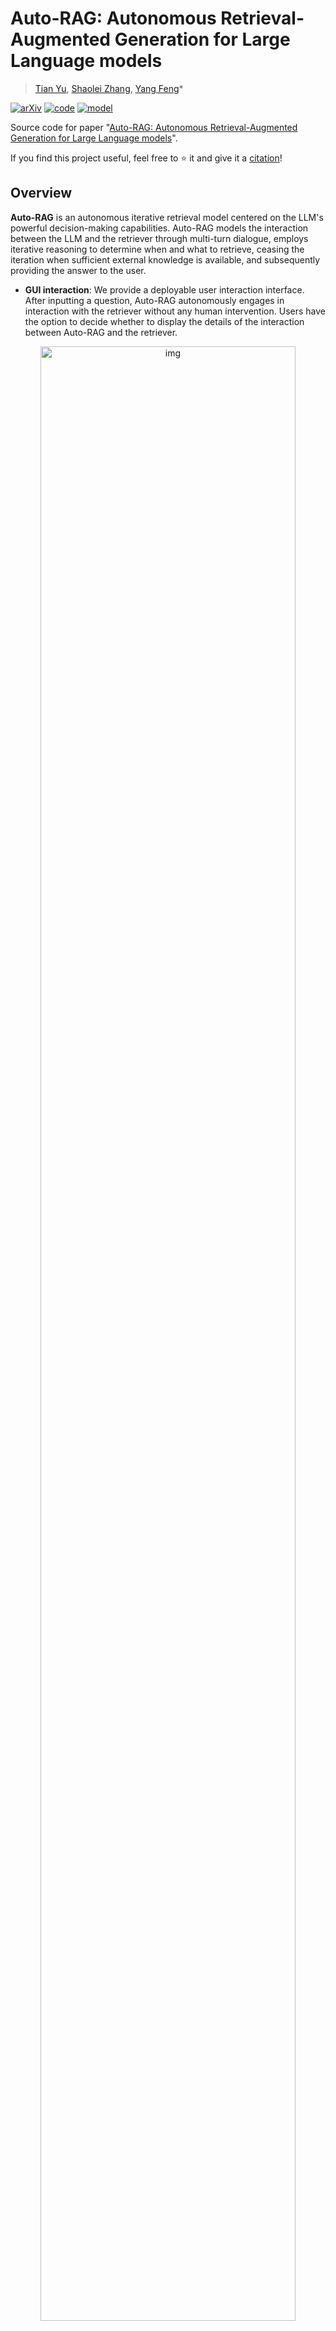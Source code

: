 # Auto-RAG: Autonomous Retrieval-Augmented Generation for Large Language models

> [Tian Yu](https://tianyu0313.github.io/), [Shaolei Zhang](https://zhangshaolei1998.github.io/), [Yang Feng](https://people.ucas.edu.cn/~yangfeng?language=en)*

[![arXiv](https://img.shields.io/badge/arXiv-2411.19443-b31b1b.svg?logo=arXiv)](https://arxiv.org/abs/2411.19443)
[![code](https://img.shields.io/badge/Github-Code-keygen.svg?logo=github)](https://github.com/ictnlp/Auto-RAG)
[![model](https://img.shields.io/badge/%F0%9F%A4%97%20Hugging_Face-Model-blue.svg)](https://huggingface.co/ICTNLP/Auto-RAG)

Source code for paper "[Auto-RAG: Autonomous Retrieval-Augmented Generation for Large Language models](https://arxiv.org/abs/2411.19443)".

If you find this project useful, feel free to ⭐️ it and give it a [citation](#citation)!


## Overview

**Auto-RAG** is an autonomous iterative retrieval model centered on the LLM's powerful decision-making capabilities. Auto-RAG models the interaction between the LLM and the retriever through multi-turn dialogue, employs iterative reasoning to determine when and what to retrieve, ceasing the iteration when sufficient external knowledge is available, and subsequently providing the answer to the user.

- **GUI interaction**: We provide a deployable user interaction interface. After inputting a question, Auto-RAG autonomously engages in interaction with the retriever without any human intervention. Users have the option to decide whether to display the details of the interaction between Auto-RAG and the retriever.

<div  align="center">   
  <img src="./assets/autorag.gif" alt="img" width="90%" />
</div>


- To interact with Auto-RAG in your browser, follow the guide for [GUI interaction](#gui-interaction).


## Models Download

We provide trained Auto-RAG models using the synthetic data. Please refer to https://huggingface.co/ICTNLP/Auto-RAG-Llama-3-8B-Instruct.

## Installation
- Environment requirements: Python 3.12, [FlexRAG](https://github.com/ictnlp/flexrag).

```bash
conda env create autorag python=3.12

pip install flexrag==0.2.0
```

- Clone Auto-RAG's repo.

```bash
git clone https://github.com/ictnlp/Auto-RAG.git
cd Auto-RAG
```

- Download corpus and prepare the retriever

We use the wiki corpus provided by [DPR](https://github.com/facebookresearch/DPR) project. You can prepare the dense retriever by runing the following command:

```bash
bash scripts/prepare_retriever.sh
```


## Model deployment

We use vLLM to deploy the model for inference. You can update the parameters in vllm.sh to adjust the GPU and model path configuration, then execute:

```bash
bash scripts/deploy.sh
```


## GUI Interaction

To interact with Auto-RAG in your browser, run the following command:

```bash
bash scripts/run_gui.sh
```

> [!Tip]
> The interaction process between Auto-RAG and the retriever can be optionally displayed by adjusting a toggle.

## Run as a FlexRAG Assistant
You can also run Auto-RAG as a FlexRAG assistant. To do this, execute the following command:

```bash
ENCODER_PATH='intfloat/e5-base-v2'
MODEL_NAME="<name of your deployed vllm model>"
BASE_URL="http://127.0.0.1:8000/v1"


python -m flexrag.entrypoints.run_assistant \
    user_module=Auto-RAG \
    name=nq \
    split=test \
    assistant_type=autorag \
    autorag_config.model_name=$MODEL_NAME \
    autorag_config.base_url=$BASE_URL \
    autorag_config.database_path=wiki \
    autorag_config.index_type=faiss \
    autorag_config.query_encoder_config.encoder_type=hf \
    autorag_config.query_encoder_config.hf_config.model_path=$ENCODER_PATH \
    eval_config.metrics_type=[retrieval_success_rate,generation_f1,generation_em] \
    eval_config.retrieval_success_rate_config.eval_field=text \
    eval_config.response_preprocess.processor_type=[simplify_answer] \
    log_interval=10
```

## Experimental Results
> [!Note]
> Experimental results show that Auto-RAG outperforms all baselines across six benchmarks.

<div  align="center">   
  <img src="./assets/results_.png" alt="img" width="100%" />
</div>
<p align="center">

</p>


## Licence
This project is licensed under the Apache License, Version 2.0. See [LICENSE](LICENSE) for the full license text.

## Citation

If this repository is useful for you, please cite as:

```
@article{yu2024autorag,
      title={Auto-RAG: Autonomous Retrieval-Augmented Generation for Large Language Models}, 
      author={Tian Yu and Shaolei Zhang and Yang Feng},
      year={2024},
      eprint={2411.19443},
      archivePrefix={arXiv},
      primaryClass={cs.CL},
      url={https://arxiv.org/abs/2411.19443}, 
}
```

If you have any questions, feel free to contact `yutian23s@ict.ac.cn`.
